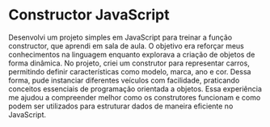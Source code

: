 # Constructor JavaScript

Desenvolvi um projeto simples em JavaScript para treinar a função constructor, que aprendi em sala de aula. O objetivo era reforçar meus conhecimentos na linguagem enquanto explorava a criação de objetos de forma dinâmica. No projeto, criei um construtor para representar carros, permitindo definir características como modelo, marca, ano e cor. Dessa forma, pude instanciar diferentes veículos com facilidade, praticando conceitos essenciais de programação orientada a objetos. Essa experiência me ajudou a compreender melhor como os construtores funcionam e como podem ser utilizados para estruturar dados de maneira eficiente no JavaScript.
